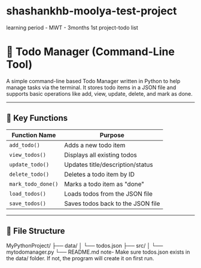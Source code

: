 # shashankhb-moolya-test-project
learning period - MWT - 3months
1st project-todo list

# 📝 Todo Manager (Command-Line Tool)

A simple command-line based Todo Manager written in Python to help manage tasks via the terminal. It stores todo items in a JSON file and supports basic operations like add, view, update, delete, and mark as done.

---

## 🔧 Key Functions

| Function Name        | Purpose                                |
|----------------------|----------------------------------------|
| `add_todo()`         | Adds a new todo item                   |
| `view_todos()`       | Displays all existing todos            |
| `update_todo()`      | Updates title/description/status       |
| `delete_todo()`      | Deletes a todo item by ID              |
| `mark_todo_done()`   | Marks a todo item as "done"            |
| `load_todos()`       | Loads todos from the JSON file         |
| `save_todos()`       | Saves todos back to the JSON file      |

---

## 📁 File Structure

MyPythonProject/ ├── data/ │ └── todos.json ├── src/ │ └── mytodomanager.py └── README.md
note-    Make sure todos.json exists in the data/ folder. If not, the program will create it on first run.




